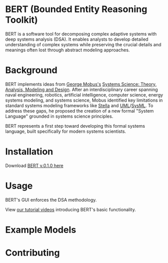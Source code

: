 # BERT (Bounded Entity Reasoning Toolkit)


BERT is a software tool for decomposing complex adaptive systems with deep systems analysis (DSA). It enables analysts to develop detailed understanding of complex systems while preserving the crucial details and meanings often lost through abstract modeling approaches.


# Background
BERT implements ideas from [George Mobus's](https://directory.tacoma.uw.edu/employee/gmobus) [Systems Science: Theory, Analysis, Modeling and Design](https://link.springer.com/book/10.1007/978-3-030-93482-8). After an interdisciplinary career spanning naval engineering, robotics, artificial intelligence, computer science, energy systems modeling, and systems science, Mobus identified key limitations in standard systems modeling frameworks like [Stella](https://www.iseesystems.com/store/products/stella-online.aspx) and [UML](https://www.uml.org/)/[SysML](https://sysml.org/). To address these gaps, he proposed the creation of a new formal "System Language" grounded in systems science principles.

BERT represents a first step toward developing this formal systems language, built specifically for modern systems scientists.


# Installation
Download [BERT v.0.1.0 here](https://drive.google.com/drive/folders/165GBxye1rvqUemeXeoT4--QJ7IoaRdBx)

# Usage

BERT's GUI enforces the DSA methodology. 

View [our tutorial videos](https://josephensminger.notion.site/Deep-System-Analysis-33b83a7c83e242e78f351404db416d76) introducing BERT's basic functionality. 


# Example Models


# Contributing



